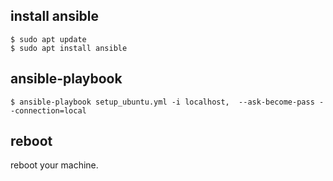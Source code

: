 ## install ansible

```
$ sudo apt update
$ sudo apt install ansible
```

## ansible-playbook

```
$ ansible-playbook setup_ubuntu.yml -i localhost,  --ask-become-pass --connection=local
```

## reboot

reboot your machine.

